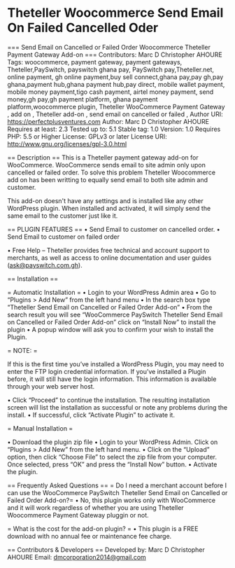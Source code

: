# Theteller Woocommerce Send Email On Failed Cancelled Oder

=== Send Email on Cancelled or Failed Order Woocommerce Theteller Payment Gateway Add-on ===
Contributors: Marc D Christopher AHOURE
Tags: woocommerce, payment gateway, payment gateways, Theteller,PaySwitch, payswitch ghana pay, PaySwitch pay,Theteller.net, online payment, gh online payment,buy sell connect,ghana pay,pay gh,pay ghana,payment hub,ghana payment hub,pay direct, mobile wallet payment, mobile money payment,tigo cash payment, airtel money payment, send money,gh pay,gh payment platform, ghana payment platform,woocommerce plugin, Theteller WooCommerce Payment Gateway , add on , Theteller add-on , send email on cancelled or failed , 
Author URI: https://perfectplusventures.com
Author: Marc D Christopher AHOURE
Requires at least: 2.3
Tested up to: 5.1
Stable tag: 1.0
Version: 1.0 
Requires PHP: 5.5 or Higher
License: GPLv3 or later
License URI: http://www.gnu.org/licenses/gpl-3.0.html

== Description ==
This is a Theteller payment gateway add-on for WooCommerce.
WooCommerce sends email to site admin only upon cancelled or failed order. To solve this 
problem Theteller Woocommerce add on has been writting to equally send email to both site admin and customer.

This add-on doesn't have any settings and is installed like any other WordPress plugin. When installed and activated, it will simply send the same email to the customer just like it.

== PLUGIN FEATURES ==
•	Send Email to customer on cancelled order.
•	Send Email to customer on failed order

•	Free Help – Theteller provides free technical and account support to merchants, as well as access to online documentation and user guides (ask@payswitch.com.gh).



== Installation ==

= Automatic Installation =
•	Login to your WordPress Admin area
•	Go to “Plugins > Add New” from the left hand menu
•	In the search box type “Theteller Send Email on Cancelled or Failed Order Add-on”
•	From the search result you will see “WooCommerce PaySwitch Theteller Send Email on Cancelled or Failed Order Add-on” click on “Install Now” to install the plugin
•	A popup window will ask you to confirm your wish to install the Plugin.


= NOTE: =

If this is the first time you’ve installed a WordPress Plugin, you may need to enter the FTP login credential information. If you’ve installed a Plugin before, it will still have the login information. This information is available through your web server host.

•	Click “Proceed” to continue the installation. The resulting installation screen will list the installation as successful or note any problems during the install.
•	If successful, click “Activate Plugin” to activate it.



= Manual Installation =

•	Download the plugin zip file
•	Login to your WordPress Admin. Click on “Plugins > Add New” from the left hand menu.
•	Click on the “Upload” option, then click “Choose File” to select the zip file from your computer. Once selected, press “OK” and press the “Install Now” button.
•	Activate the plugin.



== Frequently Asked Questions ==
= Do I need a merchant account before I can use the WooCommerce PaySwitch Theteller Send Email on Cancelled or Failed Order Add-on?=
•	No, this plugin works only with WooCommerce and it will work regardless of whether you are using Theteller Woocommerce Payment Gateway pluggin or not.

= What is the cost for the add-on plugin? =
•	This plugin is a FREE download with no annual fee or maintenance fee charge.


== Contributors & Developers ==
Developed by: Marc D Christopher AHOURE
Email: dmcorporation2014@gmail.com


